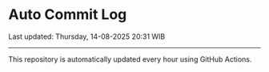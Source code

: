 # Auto Commit Log

Last updated: Thursday, 14-08-2025 20:31 WIB

---

This repository is automatically updated every hour using GitHub Actions.
